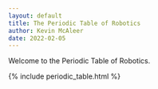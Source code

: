 ```yaml
---
layout: default
title: The Periodic Table of Robotics
author: Kevin McAleer
date: 2022-02-05
---
```


Welcome to the Periodic Table of Robotics.

{% include periodic_table.html %}